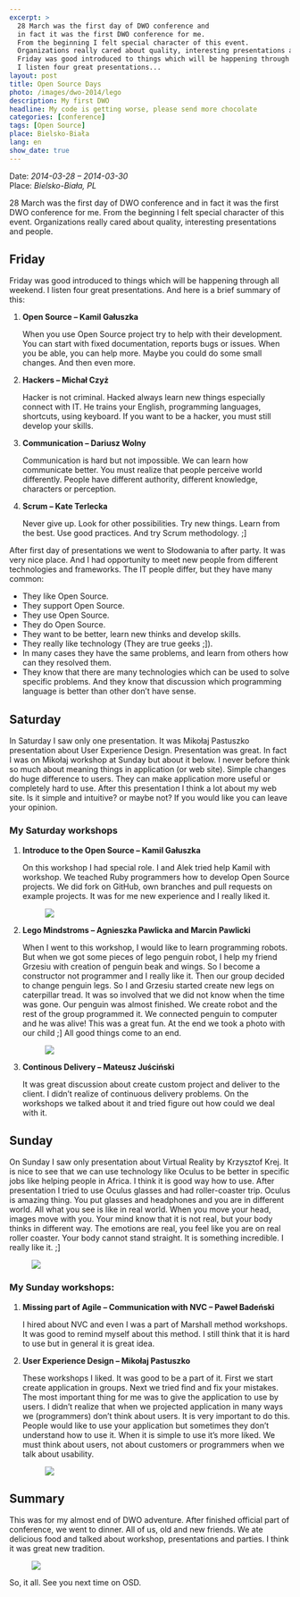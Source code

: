 ```yaml
---
excerpt: >
  28 March was the first day of DWO conference and
  in fact it was the first DWO conference for me.
  From the beginning I felt special character of this event.
  Organizations really cared about quality, interesting presentations and people.
  Friday was good introduced to things which will be happening through all weekend.
  I listen four great presentations...
layout: post
title: Open Source Days
photo: /images/dwo-2014/lego
description: My first DWO
headline: My code is getting worse, please send more chocolate
categories: [conference]
tags: [Open Source]
place: Bielsko-Biała
lang: en
show_date: true
---
```


Date: *2014-03-28 – 2014-03-30*<br>
Place: *Bielsko-Biała, PL*

28 March was the first day of DWO conference and in fact it was the first DWO conference for me. From the beginning I felt special character of this event. Organizations really cared about quality, interesting presentations and people.

## Friday

Friday was good introduced to things which will be happening through all weekend. I listen four great presentations. And here is a brief summary of this:

1. **Open Source – Kamil Gałuszka**

    When you use Open Source project try to help with their development. You can start with fixed documentation, reports bugs or issues. When you be able, you can help more. Maybe you could do some small changes. And then even more.

2. **Hackers – Michał Czyż**

    Hacker is not criminal. Hacked always learn new things especially connect with IT. He trains your English, programming languages, shortcuts, using keyboard. If you want to be a hacker, you must still develop your skills.

3. **Communication – Dariusz Wolny**

    Communication is hard but not impossible. We can learn how communicate better. You must realize that people perceive world differently. People have different authority, different knowledge, characters or perception.

4. **Scrum – Kate Terlecka**

    Never give up. Look for other possibilities. Try new things. Learn from the best. Use good practices. And try Scrum methodology. ;]

After first day of presentations we went to Słodowania to after party. It was very nice place. And I had opportunity to meet new people from different technologies and frameworks. The IT people differ, but they have many common:

- They like Open Source.
- They support Open Source.
- They use Open Source.
- They do Open Source.
- They want to be better, learn new thinks and develop skills.
- They really like technology (They are true geeks ;]).
- In many cases they have the same problems, and learn from others how can they resolved them.
- They know that there are many technologies which can be used to solve specific problems. And they know that discussion which programming language is better than other don’t have sense.

## Saturday

In Saturday I saw only one presentation. It was Mikołaj Pastuszko presentation about User Experience Design. Presentation was great. In fact I was on Mikołaj workshop at Sunday but about it below. I never before think so much about meaning things in application (or web site). Simple changes do huge difference to users. They can make application more useful or completely hard to use. After this presentation I think a lot about my web site. Is it simple and intuitive? or maybe not? If you would like you can leave your opinion.

### My Saturday workshops

1. **Introduce to the Open Source – Kamil Gałuszka**

    On this workshop I had special role. I and Alek tried help Kamil with workshop. We teached Ruby programmers how to develop Open Source projects. We did fork on GitHub, own branches and pull requests on example projects. It was for me new experience and I really liked it.
    <figure>
      <a href="{{ site.baseurl_root }}/images/dwo-2014/os.jpg"><img src="{{ site.baseurl_root }}/images/dwo-2014/os.jpg"></a>
    </figure>

2. **Lego Mindstroms – Agnieszka Pawlicka and Marcin Pawlicki**

    When I went to this workshop, I would like to learn programming robots. But when we got some pieces of lego penguin robot, I help my friend Grzesiu with creation of penguin beak and wings. So I become a constructor not programmer and I really like it. Then our group decided to change penguin legs. So I and Grzesiu started create new legs on caterpillar tread. It was so involved that we did not know when the time was gone. Our penguin was almost finished. We create robot and the rest of the group programmed it. We connected penguin to computer and he was alive! This was a great fun. At the end we took a photo with our child ;] All good things come to an end.
    <figure>
      <a href="{{ site.baseurl_root }}/images/dwo-2014/lego.jpg"><img src="{{ site.baseurl_root }}/images/dwo-2014/lego.jpg"></a>
    </figure>

3. **Continous Delivery – Mateusz Juściński**

    It was great discussion about create custom project and deliver to the client. I didn’t realize of continuous delivery problems. On the workshops we talked about it and tried figure out how could we deal with it.

## Sunday

On Sunday I saw only presentation about Virtual Reality by Krzysztof Krej. It is nice to see that we can use technology like Oculus to be better in specific jobs like helping people in Africa. I think it is good way how to use. After presentation I tried to use Oculus glasses and had roller-coaster trip. Oculus is amazing thing. You put glasses and headphones and you are in different world. All what you see is like in real world. When you move your head, images move with you. Your mind know that it is not real, but your body thinks in different way. The emotions are real, you feel like you are on real roller coaster. Your body cannot stand straight. It is something incredible. I really like it. ;]

<figure>
  <a href="{{ site.baseurl_root }}/images/dwo-2014/oculus.jpg"><img src="{{ site.baseurl_root }}/images/dwo-2014/oculus.jpg"></a>
</figure>

### My Sunday workshops:

1. **Missing part of Agile – Communication with NVC – Paweł Badeński**

    I hired about NVC and even I was a part of Marshall method workshops. It was good to remind myself about this method. I still think that it is hard to use but in general it is great idea.

2. **User Experience Design – Mikołaj Pastuszko**

    These workshops I liked. It was good to be a part of it. First we start create application in groups. Next we tried find and fix your mistakes. The most important thing for me was to give the application to use by users. I didn’t realize that when we projected application in many ways we (programmers) don’t think about users. It is very important to do this. People would like to use your application but sometimes they don’t understand how to use it. When it is simple to use it’s more liked. We must think about users, not about customers or programmers when we talk about usability.

    <figure>
      <a href="{{ site.baseurl_root }}/images/dwo-2014/ue.jpg"><img src="{{ site.baseurl_root }}/images/dwo-2014/ue.jpg"></a>
    </figure>

## Summary

This was for my almost end of DWO adventure. After finished official part of conference, we went to dinner. All of us, old and new friends. We ate delicious food and talked about workshop, presentations and parties. I think it was great new tradition.

<figure>
  <a href="{{ site.baseurl_root }}/images/dwo-2014/obiad.jpg"><img src="{{ site.baseurl_root }}/images/dwo-2014/obiad.jpg"></a>
</figure>

So, it all. See you next time on OSD.

